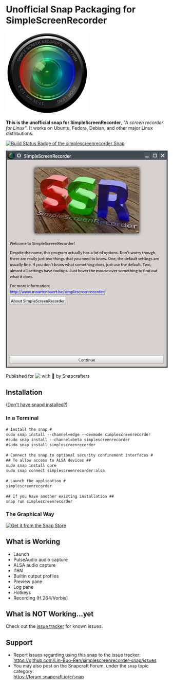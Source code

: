 # Unofficial Snap Packaging for SimpleScreenRecorder
<!--
	Use the Staticaly service for easy access to in-repo pictures:
	https://www.staticaly.com/
-->
<img src='gui/simplescreenrecorder.png' title='Icon of SimpleScreenRecorder' alt='Icon of SimpleScreenRecorder' />

**This is the unofficial snap for SimpleScreenRecorder**, *"A screen recorder for Linux"*. It works on Ubuntu, Fedora, Debian, and other major Linux distributions.

[![Build Status Badge of the `simplescreenrecorder` Snap](https://build.snapcraft.io/badge/Lin-Buo-Ren/simplescreenrecorder-snap.svg "Build Status of the `simplescreenrecorder` snap")](https://build.snapcraft.io/user/Lin-Buo-Ren/simplescreenrecorder-snap)

![Screenshot of the Snapped Application](local/screenshots/welcome-screen.png "Screenshot of the Snapped Application")

Published for <img src="http://anything.codes/slack-emoji-for-techies/emoji/tux.png" align="top" width="24" /> with 💝 by Snapcrafters

## Installation
([Don't have snapd installed?](https://snapcraft.io/docs/core/install))

### In a Terminal
    # Install the snap #
    sudo snap install --channel=edge --devmode simplescreenrecorder
    #sudo snap install --channel=beta simplescreenrecorder
    #sudo snap install simplescreenrecorder

    # Connect the snap to optional security confinement interfaces #
    ## To allow access to ALSA devices ##
    sudo snap install core
    sudo snap connect simplescreenrecorder:alsa
    
    # Launch the application #
    simplescreenrecorder
    
    ## If you have another existing installation ##
    snap run simplescreenrecorder

### The Graphical Way
[![Get it from the Snap Store](https://snapcraft.io/static/images/badges/en/snap-store-black.svg)](https://snapcraft.io/simplescreenrecorder)

## What is Working
* Launch
* PulseAudio audio capture
* ALSA audio capture
* I18N
* Builtin output profiles
* Preview pane
* Log pane
* Hotkeys
* Recording (H.264/Vorbis)

## What is NOT Working...yet 
Check out the [issue tracker](https://github.com/Lin-Buo-Ren/simplescreenrecorder-snap/issues) for known issues.

## Support
* Report issues regarding using this snap to the issue tracker:  
  <https://github.com/Lin-Buo-Ren/simplescreenrecorder-snap/issues>
* You may also post on the Snapcraft Forum, under the `snap` topic category:  
  <https://forum.snapcraft.io/c/snap>
